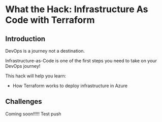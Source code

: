 # What the Hack: Infrastructure As Code with Terraform

## Introduction

DevOps is a journey not a destination. 

Infrastructure-as-Code is one of the first steps you need to take on your DevOps journey!

This hack will help you learn:
- How Terraform works to deploy infrastructure in Azure

## Challenges
 
 Coming soon!!!!! Test push